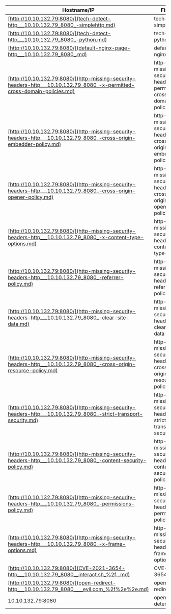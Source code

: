 | Hostname/IP | Finding | Severity |
| --- | --- | --- |
| [http://10.10.132.79:8080/](tech-detect-http___10.10.132.79_8080_-simplehttp.md) | tech-detect simplehttp | info |
| [http://10.10.132.79:8080/](tech-detect-http___10.10.132.79_8080_-python.md) | tech-detect python | info |
| [http://10.10.132.79:8080/](default-nginx-page-http___10.10.132.79_8080_.md) | default-nginx-page  | info |
| [http://10.10.132.79:8080/](http-missing-security-headers-http___10.10.132.79_8080_-x-permitted-cross-domain-policies.md) | http-missing-security-headers x-permitted-cross-domain-policies | info |
| [http://10.10.132.79:8080/](http-missing-security-headers-http___10.10.132.79_8080_-cross-origin-embedder-policy.md) | http-missing-security-headers cross-origin-embedder-policy | info |
| [http://10.10.132.79:8080/](http-missing-security-headers-http___10.10.132.79_8080_-cross-origin-opener-policy.md) | http-missing-security-headers cross-origin-opener-policy | info |
| [http://10.10.132.79:8080/](http-missing-security-headers-http___10.10.132.79_8080_-x-content-type-options.md) | http-missing-security-headers x-content-type-options | info |
| [http://10.10.132.79:8080/](http-missing-security-headers-http___10.10.132.79_8080_-referrer-policy.md) | http-missing-security-headers referrer-policy | info |
| [http://10.10.132.79:8080/](http-missing-security-headers-http___10.10.132.79_8080_-clear-site-data.md) | http-missing-security-headers clear-site-data | info |
| [http://10.10.132.79:8080/](http-missing-security-headers-http___10.10.132.79_8080_-cross-origin-resource-policy.md) | http-missing-security-headers cross-origin-resource-policy | info |
| [http://10.10.132.79:8080/](http-missing-security-headers-http___10.10.132.79_8080_-strict-transport-security.md) | http-missing-security-headers strict-transport-security | info |
| [http://10.10.132.79:8080/](http-missing-security-headers-http___10.10.132.79_8080_-content-security-policy.md) | http-missing-security-headers content-security-policy | info |
| [http://10.10.132.79:8080/](http-missing-security-headers-http___10.10.132.79_8080_-permissions-policy.md) | http-missing-security-headers permissions-policy | info |
| [http://10.10.132.79:8080/](http-missing-security-headers-http___10.10.132.79_8080_-x-frame-options.md) | http-missing-security-headers x-frame-options | info |
| [http://10.10.132.79:8080/](CVE-2021-3654-http___10.10.132.79_8080__interact.sh_%2f...md) | CVE-2021-3654  | medium |
| [http://10.10.132.79:8080/](open-redirect-http___10.10.132.79_8080____evil.com_%2f%2e%2e.md) | open-redirect  | medium |
| [10.10.132.79:8080](openssh-detect-10.10.132.79_22.md) | openssh-detect  | info |
